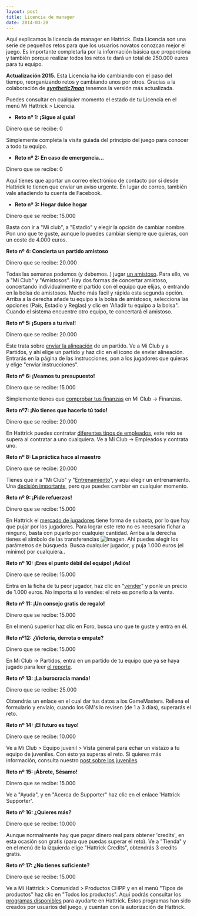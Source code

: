 ```yaml
---
layout: post
title: Licencia de manager
date: 2014-03-28
---
```


Aquí explicamos la licencia de manager en Hattrick. Esta Licencia son una serie de pequeños retos para que los usuarios novatos conozcan mejor el juego. Es importante completarla por la información básica que proporciona y también porque realizar todos los retos te dará un total de 250.000 euros para tu equipo.

**Actualización 2015.** Esta Licencia ha ido cambiando con el paso del tiempo, reorganizando retos y cambiando unos por otros. Gracias a la colaboración de **_[synthetic7man](http://es.hattrick.org/Club/Manager/?userId=13101930)_** tenemos la versión más actualizada.

Puedes consultar en cualquier momento el estado de tu Licencia en el menú Mi Hattrick > Licencia.
 
- **Reto nº 1: ¡Sigue al guía!**

Dinero que se recibe: 0

Simplemente completa la visita guiada del principio del juego para conocer a todo tu equipo.
 
- **Reto nº 2: En caso de emergencia...**

Dinero que se recibe: 0

Aquí tienes que aportar un correo electrónico de contacto por si desde Hattrick te tienen que enviar un aviso urgente. En lugar de correo, también vale añadiendo tu cuenta de Facebook.


- **Reto nº 3: Hogar dulce hogar**

Dinero que se recibe: 15.000

Basta con ir a "Mi club", a "Estadio" y elegir la opción de cambiar nombre. Pon uno que te guste, aunque lo puedes cambiar siempre que quieras, con un coste de 4.000 euros.


**Reto nº 4: Concierta un partido amistoso**

Dinero que se recibe: 20.000

Todas las semanas podemos (y debemos..) jugar [un amistoso](http://www.guiaocerin.com/es/partidos-amistosos/). Para ello, ve a "Mi Club" y "Amistosos". Hay dos formas de concertar amistoso, concertando individualmente el partido con el equipo que elijas, o entrando en la bolsa de amistosos. Mucho más fácil y rápida esta segunda opción. Arriba a la derecha añade tu equipo a la bolsa de amistosos, selecciona las opciones (País, Estadio y Reglas) y clic en 'Añadir tu equipo a la bolsa". Cuando el sistema encuentre otro equipo, te concertará el amistoso.


**Reto nº 5: ¡Supera a tu rival!**

Dinero que se recibe: 20.000

Este trata sobre [enviar la alineación](http://www.guiaocerin.com/es/instrucciones-individuales-en-hattrick/) de un partido. Ve a Mi Club y a Partidos, y ahí elige un partido y haz clic en el icono de enviar alineación. Entrarás en la página de las instrucciones, pon a los jugadores que quieras y elige "enviar instrucciones".
 

**Reto nº 6: ¡Veamos tu presupuesto!**

Dinero que se recibe: 15.000

Simplemente tienes que [comprobar tus finanzas](http://www.guiaocerin.com/es/finanzas-en-hattrick/) en Mi Club -> Finanzas.


**Reto nº7: ¡No tienes que hacerlo tú todo!**

Dinero que se recibe: 20.000

En Hattrick puedes contratar [diferentes tipos de empleados](http://www.guiaocerin.com/es/combinaciones-de-empleados-en-hattrick/), este reto se supera al contratar a uno cualquiera. Ve a Mi Club -> Empleados y contrata uno.


**Reto nº 8: La práctica hace al maestro**

Dinero que se recibe: 20.000

Tienes que ir a "Mi Club" y "[Entrenamiento](http://www.guiaocerin.com/es/entrenamientos-principales/)", y aquí elegir un entrenamiento. Una [decisión importante](http://www.guiaocerin.com/es/como-entrenar/), pero que puedes cambiar en cualquier momento.
 

**Reto nº 9: ¡Pide refuerzos!**

Dinero que se recibe: 15.000

En Hattrick el [mercado de jugadores](http://www.guiaocerin.com/es/vender-y-comprar-jugadores-en-hattrick/) tiene forma de subasta, por lo que hay que pujar por los jugadores. Para lograr este reto no es necesario fichar a ninguno, basta con pujarlo por cualquier cantidad. Arriba a la derecha tienes el símbolo de las transferencias ![Imagen](https://images-blogger-opensocial.googleusercontent.com/gadgets/proxy?url=http%3A%2F%2Fi.imgur.com%2FI2IWm.png&container=blogger&gadget=a&rewriteMime=image%2F*). Ahí puedes elegir los parámetros de búsqueda. Busca cualquier jugador, y puja 1.000 euros (el mínimo) por cualquiera..


**Reto nº 10: ¡Eres el punto débil del equipo! ¡Adiós!**

Dinero que se recibe: 15.000

Entra en la ficha de tu peor jugador, haz clic en "[vender](http://www.guiaocerin.com/es/vender-y-comprar-jugadores-en-hattrick/)" y ponle un precio de 1.000 euros. No importa si lo vendes: el reto es ponerlo a la venta.


**Reto nº 11: ¡Un consejo gratis de regalo!**

Dinero que se recibe: 15.000

En el menú superior haz clic en Foro, busca uno que te guste y entra en él.


**Reto nº12: ¿Victoria, derrota o empate?**

Dinero que se recibe: 15.000

En Mi Club -> Partidos, entra en un partido de tu equipo que ya se haya jugado para leer [el reporte](http://www.guiaocerin.com/es/calificaciones-del-equipo-en-hattrick/).


**Reto nº 13: ¡La burocracia manda!**

Dinero que se recibe: 25.000

Obtendrás un enlace en el cual dar tus datos a los GameMasters. Rellena el formulario y envíalo, cuando los GM's lo revisen (de 1 a 3 días), superarás el reto.


**Reto nº 14: ¡El futuro es tuyo!**

Dinero que se recibe: 10.000

Ve a Mi Club > Equipo juvenil > Vista general para echar un vistazo a tu equipo de juveniles. Con ésto ya superas el reto. Si quieres más información, consulta nuestro [post sobre los juveniles](http://www.guiaocerin.com/es/juveniles-en-hattrick-red-o-academia/).


**Reto nº 15: ¡Ábrete, Sésamo!**

Dinero que se recibe: 15.000

Ve a "Ayuda", y en "Acerca de Supporter" haz clic en el enlace 'Hattrick Supporter'.


**Reto nº 16: ¿Quieres más?**

Dinero que se recibe: 10.000

Aunque normalmente hay que pagar dinero real para obtener 'credits', en esta ocasión son gratis (para que puedas superar el reto). Ve a "Tienda" y en el menú de la izquierda elige "Hattrick Credits", obtendrás 3 credits gratis.


**Reto nº 17: ¿No tienes suficiente?**

Dinero que se recibe: 15.000

Ve a Mi Hattrick > Comunidad > Productos CHPP y en el menú "Tipos de productos" haz clic en "Todos los productos". Aquí podrás consultar los [programas disponibles](http://www.guiaocerin.com/es/links-ayuda-hattrick/) para ayudarte en Hattrick. Estos programas han sido creados por usuarios del juego, y cuentan con la autorización de Hattrick.
